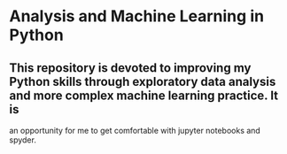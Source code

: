 # Analysis and Machine Learning in Python 

## This repository is devoted to improving my Python skills through exploratory data analysis and more complex machine learning practice. It is 
an opportunity for me to get comfortable with jupyter notebooks and spyder. 
